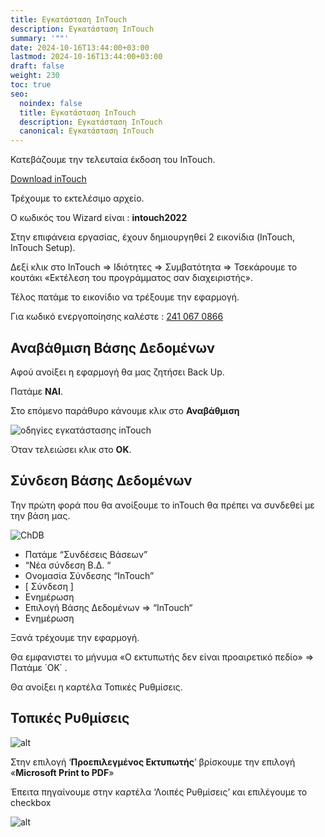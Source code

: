 ```yaml
---
title: Εγκατάσταση InTouch
description: Εγκατάσταση InTouch
summary: '""'
date: 2024-10-16T13:44:00+03:00
lastmod: 2024-10-16T13:44:00+03:00
draft: false
weight: 230
toc: true
seo:
  noindex: false
  title: Εγκατάσταση InTouch
  description: Εγκατάσταση InTouch
  canonical: Εγκατάσταση InTouch
---
```

Κατεβάζουμε την τελευταία έκδοση του InTouch.

[Download inTouch](https://update.intouch.gr/versions/Intouch%20Setup%206.99.759%20-%202024.07.18.14.30.exe)

Τρέχουμε το εκτελέσιμο αρχείο. 

Ο κωδικός του Wizard είναι :  **intouch2022**

Στην επιφάνεια εργασίας, έχουν δημιουργηθεί 2 εικονίδια (InTouch, InTouch Setup).

Δεξί κλικ στο InTouch => Ιδιότητες => Συμβατότητα => Τσεκάρουμε το κουτάκι «Εκτέλεση του προγράμματος σαν διαχειριστής».

Τέλος πατάμε το εικονίδιο να τρέξουμε την εφαρμογή.

Για κωδικό ενεργοποίησης καλέστε : [241 067 0866](tel:+302410670866)

## Αναβάθμιση Βάσης Δεδομένων

Αφού ανοίξει η εφαρμογή θα μας ζητήσει Back Up.

Πατάμε **ΝΑΙ**.

Στο επόμενο παράθυρο κάνουμε κλικ στο **Αναβάθμιση**

![οδηγίες εγκατάστασης inTouch](/images/002.jpg "οδηγίες εγκατάστασης inTouch")

Όταν τελειώσει κλικ στο **ΟΚ**.

## Σύνδεση Βάσης Δεδομένων

Την πρώτη φορά που θα ανοίξουμε το inTouch θα πρέπει να συνδεθεί με την βάση μας.

![ChDB](/images/102.jpg "ChDB")

* Πατάμε “Συνδέσεις Βάσεων”
* “Νέα σύνδεση Β.Δ. “
* Ονομασία Σύνδεσης “InTouch”
* \[ Σύνδεση ] 
* Ενημέρωση
* Επιλογή Βάσης Δεδομένων   => “InTouch“
* Ενημέρωση

Ξανά τρέχουμε την εφαρμογή.

Θα εμφανιστει το μήνυμα «Ο εκτυπωτής δεν είναι προαιρετικό πεδίο» => Πατάμε ΄ΟΚ΄ .

Θα ανοίξει η καρτέλα Τοπικές Ρυθμίσεις.

## Τοπικές Ρυθμίσεις

![alt](/images/004.jpg "alt")

Στην επιλογή ‘**Προεπιλεγμένος Εκτυπωτής**’ βρίσκουμε την επιλογή «**Microsoft Print to PDF**»

Έπειτα πηγαίνουμε στην καρτέλα ‘Λοιπές Ρυθμίσεις’  και επιλέγουμε το checkbox 

![alt](/images/005.jpg "alt")
